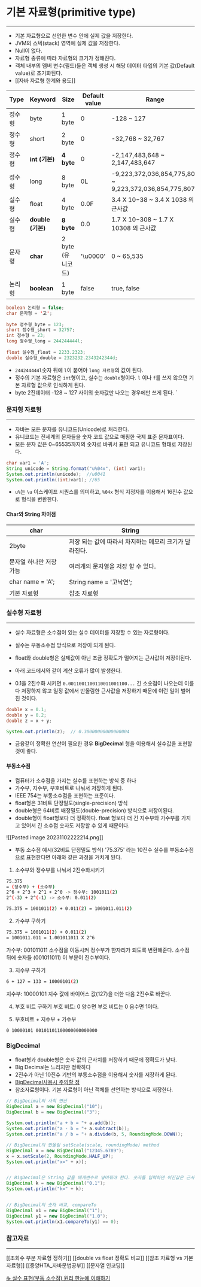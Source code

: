 
# 기본 자료형(primitive type)
---
- 기본 자료형으로 선언한 변수 안에 실제 값을 저장한다.
- JVM의 스텍(stack) 영역에 실제 값을 저장한다.
- Null이 없다. 
- 자료형 종류에 따라 자료형의 크기가 정해진다.
- 객체 내부의 멤버 변수(필드)들은 객체 생성 시 해당 데이터 타입의 기본 값(Default value)로 초기화된다.
- [[자바 자료형 한계와 용도]]

|Type|Keyword|Size|Default value|Range|
|---|---|---|---|---|
|정수형|byte|1 byte|0|-128 ~ 127|
|정수형|short|2 byte|0|-32,768 ~ 32,767|
|정수형|**int (기본)**|**4 byte**|0|-2,147,483,648 ~ 2,147,483,647|
|정수형|long|8 byte|0L|-9,223,372,036,854,775,808 ~ 9,223,372,036,854,775,807|
|실수형|float|4 byte|0.0F|3.4 X 10−38 ~ 3.4 X 1038 의 근사값|
|실수형|**double (기본)**|**8 byte**|0.0|1.7 X 10−308 ~ 1.7 X 10308 의 근사값|
|문자형|**char**|2 byte (유니코드)|'\u0000'|0 ~ 65,535|
|논리형|**boolean**|1 byte|false|true, false|

```java
boolean 논리형 = false;  
char 문자형 = '고';  
  
byte 정수형_byte = 123;  
short 정수형_short = 32757;  
int 정수형 = 23;  
long 정수형_long = 244244444l; 
  
float 실수형_float = 2233.2323;  
double 실수형_double = 2323232.2343242344d;
```
- `244244444l`숫자 뒤에 `l`이 붙어야 `long 자료형`의 값이 된다. 
- 정수의 기본 자료형은 `int`형이고, 실수는 `double`형이다. `l` 이나 `f`를 쓰지 않으면 기본 자료형 값으로 인식하게 된다. 
- byte 2진데이터 -128 ~ 127 사이의 숫자값만 나오는 경우에만 쓰게 된다.
`

### 문자형 자료형
---
- 자바는 모든 문자를 유니코드(Unicode)로 처리한다.
- 유니코드는 전세계의 문자들을 숫자 코드 값으로 매핑한 국제 표준 문자표이다. 
- 모든 문자 값은 0~65535까지의 숫자로 바꿔서 표현 되고 유니코드 형태로 저장된다.
```java
char var1 = 'A';  
String unicode = String.format("u%04x", (int) var1);
System.out.println(unicode);  //u0041
System.out.println((int)var1); //65
```
-  `u%`는 `\u` 이스케이프 시퀀스를 의미하고,  `%04x` 형식 지정자를 이용해서 16진수 값으로 형식을 변환한다.

#### Char와 String 차이점
 | char                    | String                                        |
 | ----------------------- | --------------------------------------------- |
 | 2byte                   | 저장 되는 값에 따라서 차지하는 메모리 크기가 달라진다. |
 | 문자열 하나만 저장 가능 | 여러개의 문자열을 저장 할 수 있다.            |
 | char name = 'A';        | String name = '고낙연';                       |
 | 기본 자료형             | 참조 자료형                                   |




### 실수형 자료형
---
- 실수 자료형은 소수점이 있는 실수 데이터를 저장할 수 있는 자료형이다.
- 실수는 부동소수점 방식으로 저장이 되게 된다.
- float와 double형은 실제값이 아닌 조금 정확도가 떨어지는 근사값이 저장이된다.

- 아래 코드에서와 같이 계산 오류가 많이 발생한다. 
- 0.1을 2진수화 시키면 `0.0011001100110011001100...` 긴 소숫점이 나오는데 이를 다 저장하지 않고 일정 값에서 반올림한 근사값을 저장하기 때문에 이런 일이 벌어진 것이다.
```java
double x = 0.1;
double y = 0.2;
double z = x + y;

System.out.println(z);  // 0.30000000000000004
```
- 금융같이 정확한 연산이 필요한 경우 **BigDecimal** 형을 이용해서 실수값을 표현할 것이 좋다.


#### 부동소수점
- 컴퓨터가 소수점을 가지는 실수를 표현하는 방식 중 하나
- 가수부, 지수부, 부호비트로 나눠서 저장하게 된다.
- IEEE 754는 부동소수점을 표현하는 표준이다.
- float형은 31비트 단정밀도(single-precision) 방식
- double형은 64비트 배정밀도(double-precision) 방식으로 저장이된다.
- double형이 float형보다 더 정확하다. float 형보다 더 긴 지수부와 가수부를 가지고 있어서 긴 소수점 숫자도 저장할 수 있게 때문이다.

![[Pasted image 20231102222214.png]]

- 부동 소수점 예시(32비트 단정밀도 방식)
'75.375' 라는 10진수 실수를 부동소수점으로 표현한다면 아래와 같은 과정을 거치게 된다.

1) 소수부와 정수부를 나눠서 2진수화시키기
```bash
75.375 
= (정수부) + (소수부)
2^6 + 2^3 + 2^1 + 2^0 -> 정수부: 1001011(2)
2^(-3) + 2^(-1) -> 소수부: 0.011(2)

75.375 = 1001011(2) + 0.011(2) = 1001011.011(2)
```

2) 가수부 구하기
```bash
75.375 = 1001011(2) + 0.011(2)
= 1001011.011 = 1.001011011 X 2^6
```
가수부: 001011011
소수점을 이동시켜 정수부가 한자리가 되도록 변환해준다.
소수점 뒤에 숫자들 (001011011) 이 부분이 진수부이다.

3) 지수부 구하기 
```bash
6 + 127 = 133 = 10000101(2)
```
지수부: 10000101
지수 값에 바이어스 값(127)을 더한 다음 2진수로 바꾼다.

4) 부호 비트 구하기
부호 비트: 0
양수면 부호 비트는 0
음수면 1이다.

5) 부호비트 + 지수부 + 가수부
```bash
0 10000101 00101101100000000000000
```



### BigDecimal
- float형과 double형은 숫자 값의 근사치를 저장하기 때문에 정확도가 낮다. 
- Big Decimal는 느리지만 정확하다
- 2진수가 아닌 10진수 기반의 부동소수점을 이용해서 숫자를 저장하게 된다.
- [BigDecimal사용시 주의할 점](https://blogs.oracle.com/javamagazine/post/four-common-pitfalls-of-the-bigdecimal-class-and-how-to-avoid-them)
- 참조자료형이다. 기본 자료형이 아닌 객체를 선언하는 방식으로 저장한다.

```java
// BigDecimal의 사칙 연산
BigDecimal a = new BigDecimal("10");  
BigDecimal b = new BigDecimal("3");  
  
System.out.println("a + b = "+ a.add(b));  
System.out.println("a - b = "+ a.subtract(b));  
System.out.println("a / b = "+ a.divide(b, 5, RoundingMode.DOWN));

// BigDecimal의 반올림 setScale(scale, roundingMode) method
BigDecimal x = new BigDecimal("12345.6789");
x = x.setScale(2, RoundingMode.HALF_UP);
System.out.println("x=" + x));


// BigDecimal은 String 값을 매개변수로 넣어줘야 한다. 숫자를 입력하면 이진값은 근사치를 저장한다.
BigDecimal k = new BigDecimal("0.1");
System.out.println("k=" + k);


// BigDecimal의 숫자 비교, compareTo
BigDecimal x1 = new BigDecimal("1");
BigDecimal y1 = new BigDecimal("1.0");
System.out.println(x1.compareTo(y1) == 0);
```


### 참고자료
---
[[조회수 부분 자료형 정하기]]
[[double vs float 정확도 비교]]
[[참조 자료형 vs 기본 자료형]]
[[중앙HTA_자바문법공부]]
[[문자열 인코딩]]

[☕ 실수 표현(부동 소수점) 원리 한눈에 이해하기](https://inpa.tistory.com/entry/JAVA-%E2%98%95-%EC%8B%A4%EC%88%98-%ED%91%9C%ED%98%84%EB%B6%80%EB%8F%99-%EC%86%8C%EC%88%98%EC%A0%90-%EC%9B%90%EB%A6%AC-%ED%95%9C%EB%88%88%EC%97%90-%EC%9D%B4%ED%95%B4%ED%95%98%EA%B8%B0#%EB%B6%80%EB%8F%99_%EC%86%8C%EC%88%98%EC%A0%90_%EA%B3%84%EC%82%B0_%EB%B0%A9%EB%B2%95)